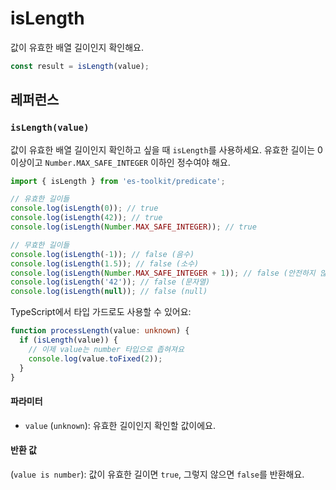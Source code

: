 # isLength

값이 유효한 배열 길이인지 확인해요.

```typescript
const result = isLength(value);
```

## 레퍼런스

### `isLength(value)`

값이 유효한 배열 길이인지 확인하고 싶을 때 `isLength`를 사용하세요. 유효한 길이는 0 이상이고 `Number.MAX_SAFE_INTEGER` 이하인 정수여야 해요.

```typescript
import { isLength } from 'es-toolkit/predicate';

// 유효한 길이들
console.log(isLength(0)); // true
console.log(isLength(42)); // true
console.log(isLength(Number.MAX_SAFE_INTEGER)); // true

// 무효한 길이들
console.log(isLength(-1)); // false (음수)
console.log(isLength(1.5)); // false (소수)
console.log(isLength(Number.MAX_SAFE_INTEGER + 1)); // false (안전하지 않은 정수)
console.log(isLength('42')); // false (문자열)
console.log(isLength(null)); // false (null)
```

TypeScript에서 타입 가드로도 사용할 수 있어요:

```typescript
function processLength(value: unknown) {
  if (isLength(value)) {
    // 이제 value는 number 타입으로 좁혀져요
    console.log(value.toFixed(2));
  }
}
```

#### 파라미터

- `value` (`unknown`): 유효한 길이인지 확인할 값이에요.

#### 반환 값

(`value is number`): 값이 유효한 길이면 `true`, 그렇지 않으면 `false`를 반환해요.
